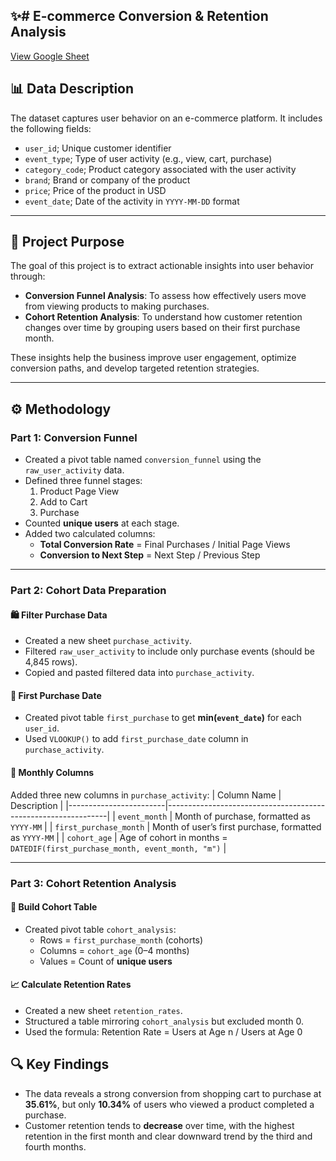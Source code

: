 ## ✨# E-commerce Conversion & Retention Analysis
[View Google Sheet](https://docs.google.com/spreadsheets/d/1CKlvxyl5aS4Dsx1KHylFeEcdlUktrAPrUdZDe0GHd8Y/edit?gid=868644233#gid=868644233)


## 📊 Data Description

The dataset captures user behavior on an e-commerce platform. It includes the following fields:

- `user_id`; Unique customer identifier                                   
- `event_type`; Type of user activity (e.g., view, cart, purchase)
- `category_code`; Product category associated with the user activity 
- `brand`; Brand or company of the product   
- `price`; Price of the product in USD                
- `event_date`; Date of the activity in `YYYY-MM-DD` format             

---

## 🎯 Project Purpose

The goal of this project is to extract actionable insights into user behavior through:

- **Conversion Funnel Analysis**: To assess how effectively users move from viewing products to making purchases.
- **Cohort Retention Analysis**: To understand how customer retention changes over time by grouping users based on their first purchase month.

These insights help the business improve user engagement, optimize conversion paths, and develop targeted retention strategies.

---

## ⚙️ Methodology

### Part 1: Conversion Funnel

- Created a pivot table named `conversion_funnel` using the `raw_user_activity` data.
- Defined three funnel stages:
  1. Product Page View
  2. Add to Cart
  3. Purchase
- Counted **unique users** at each stage.
- Added two calculated columns:
  - **Total Conversion Rate** = Final Purchases / Initial Page Views
  - **Conversion to Next Step** = Next Step / Previous Step

---

### Part 2: Cohort Data Preparation

#### 🛍️ Filter Purchase Data
- Created a new sheet `purchase_activity`.
- Filtered `raw_user_activity` to include only purchase events (should be 4,845 rows).
- Copied and pasted filtered data into `purchase_activity`.

#### 📅 First Purchase Date
- Created pivot table `first_purchase` to get **min(`event_date`)** for each `user_id`.
- Used `VLOOKUP()` to add `first_purchase_date` column in `purchase_activity`.

#### 📆 Monthly Columns
Added three new columns in `purchase_activity`:
| Column Name           | Description                                                   |
|------------------------|---------------------------------------------------------------|
| `event_month`          | Month of purchase, formatted as `YYYY-MM`                    |
| `first_purchase_month` | Month of user’s first purchase, formatted as `YYYY-MM`       |
| `cohort_age`           | Age of cohort in months = `DATEDIF(first_purchase_month, event_month, "m")` |

---

### Part 3: Cohort Retention Analysis

#### 👥 Build Cohort Table
- Created pivot table `cohort_analysis`:
  - Rows = `first_purchase_month` (cohorts)
  - Columns = `cohort_age` (0–4 months)
  - Values = Count of **unique users**

#### 📈 Calculate Retention Rates
- Created a new sheet `retention_rates`.
- Structured a table mirroring `cohort_analysis` but excluded month 0.
- Used the formula: Retention Rate = Users at Age n / Users at Age 0

## 🔍 Key Findings
- The data reveals a strong conversion from shopping cart to purchase at **35.61%**, but only **10.34%** of users who viewed a product completed a purchase. 
- Customer retention tends to **decrease** over time, with the highest retention in the first month and clear downward trend by the third and fourth months. 

